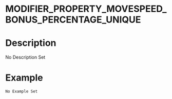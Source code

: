 # MODIFIER_PROPERTY_MOVESPEED_BONUS_PERCENTAGE_UNIQUE
# Description
No Description Set
# Example
```No Example Set```